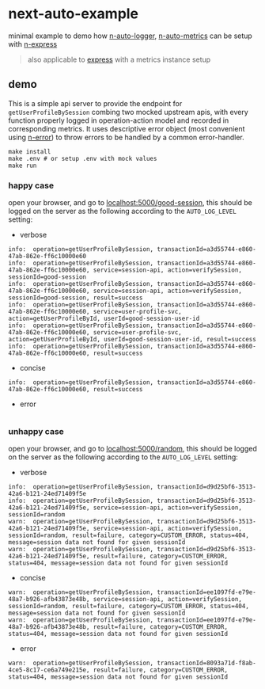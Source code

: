 # next-auto-example
minimal example to demo how [n-auto-logger](https://github.com/Financial-Times/n-auto-logger), [n-auto-metrics](https://github.com/Financial-Times/n-auto-metrics) can be setup with [n-express](https://github.com/Financial-Times/n-express)
> also applicable to [express](https://github.com/expressjs/express) with a metrics instance setup


## demo
This is a simple api server to provide the endpoint for `getUserProfileBySession` combing two mocked upstream apis, with every function properly logged in operation-action model and recorded in corresponding metrics. It uses descriptive error object (most convenient using [n-error](https://github.com/Financial-Times/n-error)) to throw errors to be handled by a common error-handler.

```shell
make install
make .env # or setup .env with mock values
make run
```

### happy case
open your browser, and go to [localhost:5000/good-session](localhost:5000/good-session), this should be logged on the server as the following according to the `AUTO_LOG_LEVEL` setting:
* verbose
```
info:  operation=getUserProfileBySession, transactionId=a3d55744-e860-47ab-862e-ff6c10000e60
info:  operation=getUserProfileBySession, transactionId=a3d55744-e860-47ab-862e-ff6c10000e60, service=session-api, action=verifySession, sessionId=good-session
info:  operation=getUserProfileBySession, transactionId=a3d55744-e860-47ab-862e-ff6c10000e60, service=session-api, action=verifySession, sessionId=good-session, result=success
info:  operation=getUserProfileBySession, transactionId=a3d55744-e860-47ab-862e-ff6c10000e60, service=user-profile-svc, action=getUserProfileById, userId=good-session-user-id
info:  operation=getUserProfileBySession, transactionId=a3d55744-e860-47ab-862e-ff6c10000e60, service=user-profile-svc, action=getUserProfileById, userId=good-session-user-id, result=success
info:  operation=getUserProfileBySession, transactionId=a3d55744-e860-47ab-862e-ff6c10000e60, result=success
```
* concise
```
info:  operation=getUserProfileBySession, transactionId=a3d55744-e860-47ab-862e-ff6c10000e60, result=success
```
* error
```
```

### unhappy case
open your browser, and go to [localhost:5000/random](localhost:5000/random), this should be logged on the server as the following according to the `AUTO_LOG_LEVEL` setting:
* verbose
```
info:  operation=getUserProfileBySession, transactionId=d9d25bf6-3513-42a6-b121-24ed71409f5e
info:  operation=getUserProfileBySession, transactionId=d9d25bf6-3513-42a6-b121-24ed71409f5e, service=session-api, action=verifySession, sessionId=random
warn:  operation=getUserProfileBySession, transactionId=d9d25bf6-3513-42a6-b121-24ed71409f5e, service=session-api, action=verifySession, sessionId=random, result=failure, category=CUSTOM_ERROR, status=404, message=session data not found for given sessionId
warn:  operation=getUserProfileBySession, transactionId=d9d25bf6-3513-42a6-b121-24ed71409f5e, result=failure, category=CUSTOM_ERROR, status=404, message=session data not found for given sessionId
```
* concise
```
warn:  operation=getUserProfileBySession, transactionId=ee1097fd-e79e-48a7-b926-afb43873e48b, service=session-api, action=verifySession, sessionId=random, result=failure, category=CUSTOM_ERROR, status=404, message=session data not found for given sessionId
warn:  operation=getUserProfileBySession, transactionId=ee1097fd-e79e-48a7-b926-afb43873e48b, result=failure, category=CUSTOM_ERROR, status=404, message=session data not found for given sessionId
```
* error
```
warn:  operation=getUserProfileBySession, transactionId=8093a71d-f8ab-4ce5-8c17-ce6a749e215e, result=failure, category=CUSTOM_ERROR, status=404, message=session data not found for given sessionId
```
